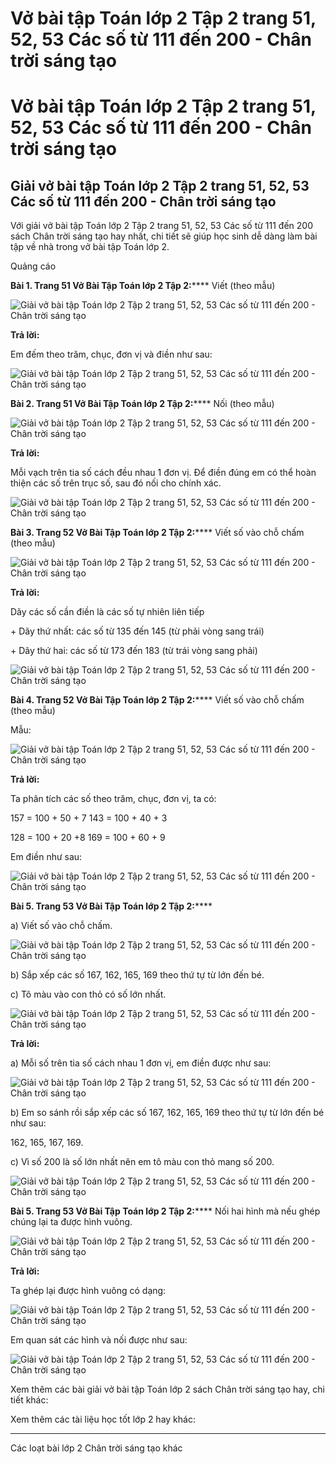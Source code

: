 # Vở bài tập Toán lớp 2 Tập 2 trang 51, 52, 53 Các số từ 111 đến 200 - Chân trời sáng tạo

# Vở bài tập Toán lớp 2 Tập 2 trang 51, 52, 53 Các số từ 111 đến 200 - Chân trời sáng tạo

## Giải vở bài tập Toán lớp 2 Tập 2 trang 51, 52, 53 Các số từ 111 đến 200 - Chân trời sáng tạo

Với giải vở bài tập Toán lớp 2 Tập 2 trang 51, 52, 53 Các số từ 111 đến 200 sách Chân trời sáng tạo hay nhất, chi tiết sẽ giúp học sinh dễ dàng làm bài tập về nhà trong vở bài tập Toán lớp 2.

Quảng cáo

**Bài 1. Trang 51 Vở Bài Tập Toán lớp 2 Tập 2:****** Viết (theo mẫu)

![Giải vở bài tập Toán lớp 2 Tập 2 trang 51, 52, 53 Các số từ 111 đến 200 - Chân trời sáng tạo](https://vietjack.com/vbt-toan-2-ct/images/cac-so-tu-111-den-200-trang-51-52-53-1.png)

**Trả lời:**

Em đếm theo trăm, chục, đơn vị và điền như sau:

![Giải vở bài tập Toán lớp 2 Tập 2 trang 51, 52, 53 Các số từ 111 đến 200 - Chân trời sáng tạo](https://vietjack.com/vbt-toan-2-ct/images/cac-so-tu-111-den-200-trang-51-52-53-2.png)

**Bài 2. Trang 51 Vở Bài Tập Toán lớp 2 Tập 2:****** Nối (theo mẫu)

![Giải vở bài tập Toán lớp 2 Tập 2 trang 51, 52, 53 Các số từ 111 đến 200 - Chân trời sáng tạo](https://vietjack.com/vbt-toan-2-ct/images/cac-so-tu-111-den-200-trang-51-52-53-3.png)

**Trả lời:**

Mỗi vạch trên tia số cách đều nhau 1 đơn vị. Để điền đúng em có thể hoàn thiện các số trên trục số, sau đó nối cho chính xác.

![Giải vở bài tập Toán lớp 2 Tập 2 trang 51, 52, 53 Các số từ 111 đến 200 - Chân trời sáng tạo](https://vietjack.com/vbt-toan-2-ct/images/cac-so-tu-111-den-200-trang-51-52-53-4.png)

**Bài 3. Trang 52 Vở Bài Tập Toán lớp 2 Tập 2:****** Viết số vào chỗ chấm (theo mẫu)

![Giải vở bài tập Toán lớp 2 Tập 2 trang 51, 52, 53 Các số từ 111 đến 200 - Chân trời sáng tạo](https://vietjack.com/vbt-toan-2-ct/images/cac-so-tu-111-den-200-trang-51-52-53-5.png)

**Trả lời:**

Dãy các số cần điền là các số tự nhiên liên tiếp

\+ Dãy thứ nhất: các số từ 135 đến 145 (từ phải vòng sang trái)

\+ Dãy thứ hai: các số từ 173 đến 183 (từ trái vòng sang phải) 

![Giải vở bài tập Toán lớp 2 Tập 2 trang 51, 52, 53 Các số từ 111 đến 200 - Chân trời sáng tạo](https://vietjack.com/vbt-toan-2-ct/images/cac-so-tu-111-den-200-trang-51-52-53-6.png)

**Bài 4. Trang 52 Vở Bài Tập Toán lớp 2 Tập 2:****** Viết số vào chỗ chấm (theo mẫu)

Mẫu:

![Giải vở bài tập Toán lớp 2 Tập 2 trang 51, 52, 53 Các số từ 111 đến 200 - Chân trời sáng tạo](https://vietjack.com/vbt-toan-2-ct/images/cac-so-tu-111-den-200-trang-51-52-53-7.png)

**Trả lời:**

Ta phân tích các số theo trăm, chục, đơn vị, ta có:

157 = 100 + 50 + 7 143 = 100 + 40 + 3

128 = 100 + 20 +8 169 = 100 + 60 + 9

Em điền như sau:

![Giải vở bài tập Toán lớp 2 Tập 2 trang 51, 52, 53 Các số từ 111 đến 200 - Chân trời sáng tạo](https://vietjack.com/vbt-toan-2-ct/images/cac-so-tu-111-den-200-trang-51-52-53-8.png)

**Bài 5. Trang 53 Vở Bài Tập Toán lớp 2 Tập 2:******

a) Viết số vào chỗ chấm.

![Giải vở bài tập Toán lớp 2 Tập 2 trang 51, 52, 53 Các số từ 111 đến 200 - Chân trời sáng tạo](https://vietjack.com/vbt-toan-2-ct/images/cac-so-tu-111-den-200-trang-51-52-53-9.png)

b) Sắp xếp các số 167, 162, 165, 169 theo thứ tự từ lớn đến bé.

c) Tô màu vào con thỏ có số lớn nhất.

![Giải vở bài tập Toán lớp 2 Tập 2 trang 51, 52, 53 Các số từ 111 đến 200 - Chân trời sáng tạo](https://vietjack.com/vbt-toan-2-ct/images/cac-so-tu-111-den-200-trang-51-52-53-10.png)

**Trả lời:**

a) Mỗi số trên tia số cách nhau 1 đơn vị, em điền được như sau:

![Giải vở bài tập Toán lớp 2 Tập 2 trang 51, 52, 53 Các số từ 111 đến 200 - Chân trời sáng tạo](https://vietjack.com/vbt-toan-2-ct/images/cac-so-tu-111-den-200-trang-51-52-53-11.png)

b) Em so sánh rồi sắp xếp các số 167, 162, 165, 169 theo thứ tự từ lớn đến bé như sau:

162, 165, 167, 169.

c) Vì số 200 là số lớn nhất nên em tô màu con thỏ mang số 200.

![Giải vở bài tập Toán lớp 2 Tập 2 trang 51, 52, 53 Các số từ 111 đến 200 - Chân trời sáng tạo](https://vietjack.com/vbt-toan-2-ct/images/cac-so-tu-111-den-200-trang-51-52-53-12.png)

**Bài 5. Trang 53 Vở Bài Tập Toán lớp 2 Tập 2:****** Nối hai hình mà nếu ghép chúng lại ta được hình vuông.

![Giải vở bài tập Toán lớp 2 Tập 2 trang 51, 52, 53 Các số từ 111 đến 200 - Chân trời sáng tạo](https://vietjack.com/vbt-toan-2-ct/images/cac-so-tu-111-den-200-trang-51-52-53-13.png)

**Trả lời:**

Ta ghép lại được hình vuông có dạng:

![Giải vở bài tập Toán lớp 2 Tập 2 trang 51, 52, 53 Các số từ 111 đến 200 - Chân trời sáng tạo](https://vietjack.com/vbt-toan-2-ct/images/cac-so-tu-111-den-200-trang-51-52-53-14.png)

Em quan sát các hình và nối được như sau:

![Giải vở bài tập Toán lớp 2 Tập 2 trang 51, 52, 53 Các số từ 111 đến 200 - Chân trời sáng tạo](https://vietjack.com/vbt-toan-2-ct/images/cac-so-tu-111-den-200-trang-51-52-53-15.png)

Xem thêm các bài giải vở bài tập Toán lớp 2 sách Chân trời sáng tạo hay, chi tiết khác:

Xem thêm các tài liệu học tốt lớp 2 hay khác:

* * *

Các loạt bài lớp 2 Chân trời sáng tạo khác
